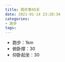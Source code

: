 ```yaml
---
title: 跑步第45天
date: 2021-01-14 23:28:34
categories: 
- 跑步
tags:
---
```


- 跑步：1km
- 俯卧撑：30
- 仰卧起坐：30